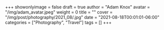 +++
showonlyimage = false
draft = true
author = "Adam Knox"
avatar = "/img/adam_avatar.jpeg"
weight = 0
title = ""
cover = "/img/post/photography/2021_08/.jpg"
date = "2021-08-18T00:01:01-06:00"
categories = ["Photography", "Travel"]
tags = []
+++
<!--more-->
